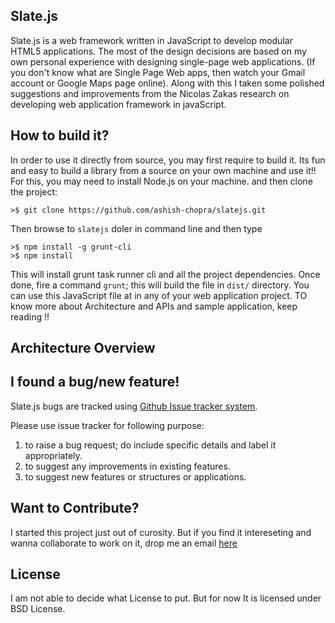 Slate.js
--------------------

Slate.js is a web framework written in JavaScript to develop modular HTML5 applications. The most of the design decisions are based on my own personal experience with designing single-page web applications. (If you don't know what are Single Page Web apps, then watch your Gmail account or Google Maps page online). Along with this I taken some polished suggestions and improvements from the Nicolas Zakas research on developing web application framework in javaScript.


How to build it?
-----------------------

In order to use it directly from source, you may first require to build it. Its fun and easy to build a library from a source on your own machine and use it!! For this, you may need to install Node.js on your machine. and then clone the project:

    >$ git clone https://github.com/ashish-chopra/slatejs.git

Then browse to `slatejs` doler in command line and then type

    >$ npm install -g grunt-cli
    >$ npm install

This will install grunt task runner cli and all the project dependencies.
Once done, fire a command `grunt`; this will build the file in `dist/` directory.
You can use this JavaScript file at in any of your web application project.
TO know more about Architecture and APIs and sample application, keep reading !!


Architecture Overview
---------------------------




I found a bug/new feature!
---------------------------
Slate.js bugs are tracked using [Github Issue tracker system](https://github.com/ashish-chopra/slatejs/issues).

Please use issue tracker for following purpose:
 1. to raise a bug request; do include specific details and label it appropriately.
 2. to suggest any improvements in existing features.
 3. to suggest new features or structures or applications.


Want to Contribute?
----------------------------
I started this project just out of curosity. But if you find it intereseting and wanna collaborate to work on it,
drop me an email [here](mailto://sendtoashishchopra@gmail.com)

License
----------------
I am not able to decide what License to put. 
But for now It is licensed under BSD License.

